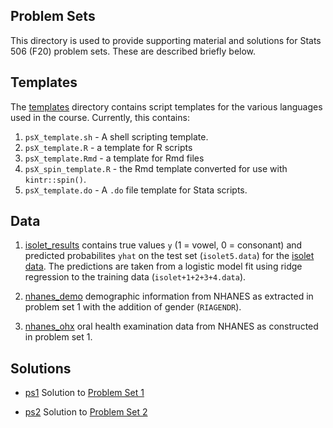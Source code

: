 ## Problem Sets

This directory is used to provide supporting material and solutions for
Stats 506 (F20) problem sets. These are described briefly below.

## Templates

The [templates](./templates) directory contains script templates for
the various languages used in the course.  Currently, this contains:

 1. `psX_template.sh` -	A shell scripting template.
 1. `psX_template.R` - a template for R scripts
 1. `psX_template.Rmd` - a template for Rmd files
 1. `psX_spin_template.R` - the Rmd template converted for use with
     `kintr::spin()`.
 1. `psX_template.do` - A `.do` file template for Stata scripts. 

## Data

 1. [isolet_results](./data/isolet_results.csv) contains true values
    `y` (1 = vowel, 0 = consonant) and predicted probabilites `yhat`
    on the test set (`isolet5.data`)
    for the [isolet data](https://archive.ics.uci.edu/ml/machine-learning-databases/isolet/).
    The predictions are taken from a logistic model fit using ridge
    regression to the training data (`isolet+1+2+3+4.data`).

 2. [nhanes_demo](./data/nhanes_demo.csv) demographic information from
    NHANES as extracted in problem set 1 with the addition of gender (`RIAGENDR`). 

 3. [nhanes_ohx](./data/nhanes_ohx.csv) oral health examination data from NHANES
    as constructed in problem set 1.
    
## Solutions

 - [ps1](./solutions/ps1/) Solution to
   [Problem Set 1](https://jbhender.github.io/Stats506/F20/PS1.html)

 - [ps2](./solutions/ps2/) Solution to
   [Problem Set 2](https://jbhender.github.io/Stats506/F20/PS2.html)
